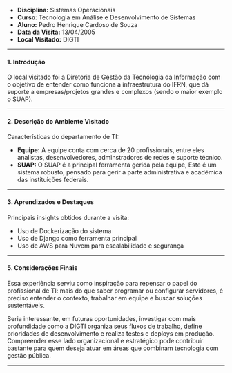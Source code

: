 - **Disciplina:** Sistemas Operacionais 
- **Curso**: Tecnologia em Análise e Desenvolvimento de Sistemas
- **Aluno:** Pedro Henrique Cardoso de Souza
- **Data da Visita:** 13/04/2005
- **Local Visitado:** DIGTI

---
#### **1. Introdução**  
O local visitado foi a Diretoria de Gestão da Tecnólogia da Informação com o objetivo de entender como funciona a infraestrutura do IFRN, que dá suporte a empresas/projetos grandes e complexos (sendo o maior exemplo o SUAP).

---

#### **2. Descrição do Ambiente Visitado**  
Características do departamento de TI:  
- **Equipe:** A equipe conta com cerca de 20 profissionais, entre eles analistas, desenvolvedores, adminstradores de redes e suporte técnico.
- **SUAP:** O SUAP é a principal ferramenta gerida pela equipe, Este é um sistema robusto, pensado para gerir a parte administrativa e acadêmica das instituições federais.

---

#### **3. Aprendizados e Destaques**  
Principais insights obtidos durante a visita:  
- Uso de Dockerização do sistema
- Uso de Django como ferramenta principal
- Uso de AWS para Nuvem para escalabilidade e segurança

---

#### **5. Considerações Finais**  
Essa experiência serviu como inspiração para repensar o papel do profissional de TI: mais do que saber programar ou configurar servidores, é preciso entender o contexto, trabalhar em equipe e buscar soluções sustentáveis.

Seria interessante, em futuras oportunidades, investigar com mais profundidade como a DIGTI organiza seus fluxos de trabalho, define prioridades de desenvolvimento e realiza testes e deploys em produção. Compreender esse lado organizacional e estratégico pode contribuir bastante para quem deseja atuar em áreas que combinam tecnologia com gestão pública.

---
